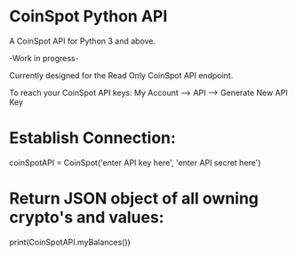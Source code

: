 # CoinSpot Python API
A CoinSpot API for Python 3 and above. 

-Work in progress-

Currently designed for the Read Only CoinSpot API endpoint.

To reach your CoinSpot API keys:
My Account --> API --> Generate New API Key

# Establish Connection:
coinSpotAPI = CoinSpot('enter API key here', 'enter API secret here')

# Return JSON object of all owning crypto's and values:
print(CoinSpotAPI.myBalances())
